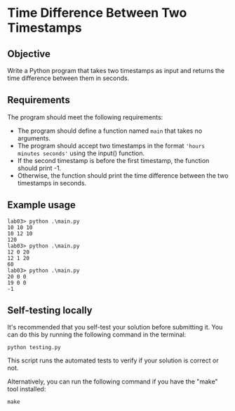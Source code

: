 # Time Difference Between Two Timestamps

## Objective
Write a Python program that takes two timestamps as input and returns the time difference between them in seconds.

## Requirements
The program should meet the following requirements:
- The program should define a function named `main` that takes no arguments.
- The program should accept two timestamps in the format `'hours minutes seconds'` using the input() function.
- If the second timestamp is before the first timestamp, the function should print -1.
- Otherwise, the function should print the time difference between the two timestamps in seconds.

## Example usage

```
lab03> python .\main.py
10 10 10
10 12 10
120
lab03> python .\main.py
12 0 20
12 1 20
60
lab03> python .\main.py
20 0 0
19 0 0
-1
```

## Self-testing locally
It's recommended that you self-test your solution before submitting it. You can do this by running the following command in the terminal:

```
python testing.py
```

This script runs the automated tests to verify if your solution is correct or not.

Alternatively, you can run the following command if you have the "make" tool installed:

```
make
```
